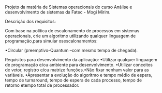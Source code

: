 Projeto da matéria de Sistemas operacionais do curso Análise e desenvolvimento de sistemas da Fatec - Mogi Mirim.

Descrição dos requisitos:

Com  base na  política  de  escalonamento  de  processos  em  sistemas  operacionais, crie  um algoritmo utilizando qualquer linguagem de programação,para simular osescalonamentos:

•Circular (preemptivo-Quantum –com mesmo tempo de chegada).

Requisitos para desenvolvimento da aplicação:
•Utilizar qualquer linguagem de programação e/ou ambiente para desenvolvimento.
•Utilizar conceitos de vetor, registro e/ou matrize funções.•Não fixar nenhum valor para as variáveis.
•Apresentar  a  evolução  do algoritmo  e  tempo médio  de  espera, tempo  de  turnaround, tempo de espera de cada processo, tempo de retorno etempo total de processador.